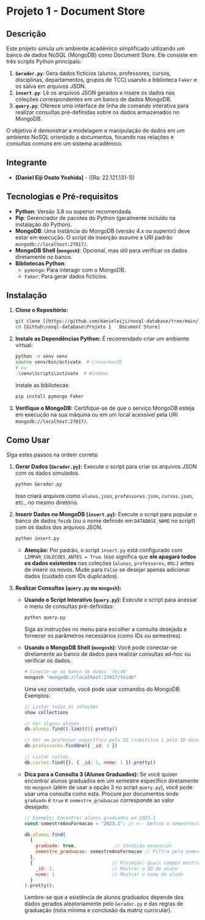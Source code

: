 # Projeto 1 - Document Store

## Descrição

Este projeto simula um ambiente acadêmico simplificado utilizando um banco de dados NoSQL (MongoDB) como Document Store. Ele consiste em três scripts Python principais:

1.  **`Gerador.py`**: Gera dados fictícios (alunos, professores, cursos, disciplinas, departamentos, grupos de TCC) usando a biblioteca `Faker` e os salva em arquivos JSON.
2.  **`insert.py`**: Lê os arquivos JSON gerados e insere os dados nas coleções correspondentes em um banco de dados MongoDB.
3.  **`query.py`**: Oferece uma interface de linha de comando interativa para realizar consultas pré-definidas sobre os dados armazenados no MongoDB.

O objetivo é demonstrar a modelagem e manipulação de dados em um ambiente NoSQL orientado a documentos, focando nas relações e consultas comuns em um sistema acadêmico.

## Integrante

*   **[Daniel Eiji Osato Yoshida]** - ([Ra: 22.121.131-1])

## Tecnologias e Pré-requisitos

*   **Python**: Versão 3.8 ou superior recomendada.
*   **Pip**: Gerenciador de pacotes do Python (geralmente incluído na instalação do Python).
*   **MongoDB**: Uma instância do MongoDB (versão 4.x ou superior) deve estar em execução. O script de inserção assume a URI padrão `mongodb://localhost:27017/`.
*   **MongoDB Shell (`mongosh`)**: Opcional, mas útil para verificar os dados diretamente no banco.
*   **Bibliotecas Python**:
    *   `pymongo`: Para interagir com o MongoDB.
    *   `Faker`: Para gerar dados fictícios.

## Instalação

1.  **Clone o Repositório:**
    ```bash
    git clone [(https://github.com/danieleiji/nosql-database/tree/main/Projeto%201%20-%20Document%20Store)]
    cd [Github\nosql-database\Projeto 1 - Document Store]
    ```

2.  **Instale as Dependências Python:**
    É recomendado criar um ambiente virtual:
    ```bash
    python -m venv venv
    source venv/bin/activate  # Linux/macOS
    # ou
    .\venv\Scripts\activate  # Windows
    ```
    Instale as bibliotecas:
    ```bash
    pip install pymongo Faker
    ```

3.  **Verifique o MongoDB:** Certifique-se de que o serviço MongoDB esteja em execução na sua máquina ou em um local acessível pela URI `mongodb://localhost:27017/`.

## Como Usar

Siga estes passos na ordem correta:

1.  **Gerar Dados (`Gerador.py`):**
    Execute o script para criar os arquivos JSON com os dados simulados.
    ```bash
    python Gerador.py
    ```
    Isso criará arquivos como `alunos.json`, `professores.json`, `cursos.json`, etc., no mesmo diretório.

2.  **Inserir Dados no MongoDB (`insert.py`):**
    Execute o script para popular o banco de dados `feidb` (ou o nome definido em `DATABASE_NAME` no script) com os dados dos arquivos JSON.
    ```bash
    python insert.py
    ```
    *   **Atenção:** Por padrão, o script `insert.py` está configurado com `LIMPAR_COLECOES_ANTES = True`. Isso significa que **ele apagará todos os dados existentes** nas coleções (`alunos`, `professores`, etc.) antes de inserir os novos. Mude para `False` se desejar apenas adicionar dados (cuidado com IDs duplicados).

3.  **Realizar Consultas (`query.py` ou `mongosh`):**

    *   **Usando o Script Interativo (`query.py`):**
        Execute o script para acessar o menu de consultas pré-definidas:
        ```bash
        python query.py
        ```
        Siga as instruções no menu para escolher a consulta desejada e fornecer os parâmetros necessários (como IDs ou semestres).

    *   **Usando o MongoDB Shell (`mongosh`):**
        Você pode conectar-se diretamente ao banco de dados para realizar consultas ad-hoc ou verificar os dados.
        ```bash
        # Conecte-se ao banco de dados 'feidb'
        mongosh "mongodb://localhost:27017/feidb"
        ```
        Uma vez conectado, você pode usar comandos do MongoDB. Exemplos:
        ```javascript
        // Listar todas as coleções
        show collections

        // Ver alguns alunos
        db.alunos.find().limit(5).pretty()

        // Ver um professor específico pelo ID (substitua 1 pelo ID desejado)
        db.professores.findOne({ _id: 1 })

        // Listar cursos
        db.cursos.find({}, { _id: 1, nome: 1 }).pretty()
        ```

    *   **Dica para a Consulta 3 (Alunos Graduados):**
        Se você quiser encontrar alunos graduados em um semestre específico diretamente no `mongosh` (além de usar a opção 3 no script `query.py`), você pode usar uma consulta como esta. Procure por documentos onde `graduado` é `true` e `semestre_graduacao` corresponde ao valor desejado:
        ```javascript
        // Exemplo: Encontrar alunos graduados em 2023.1
        const semestreAnoFormacao = "2023.1"; // <-- Defina o semestre/ano aqui

        db.alunos.find(
          {
            graduado: true,              // Condição essencial
            semestre_graduacao: semestreAnoFormacao // Filtra pelo semestre/ano
          },
          {                             // Projeção: quais campos mostrar
            _id: 1,                     // Mostrar o ID do aluno
            nome: 1                     // Mostrar o nome do aluno
          }
        ).pretty();
        ```
        Lembre-se que a existência de alunos graduados depende dos dados gerados aleatoriamente pelo `Gerador.py` e das regras de graduação (nota mínima e conclusão da matriz curricular).
